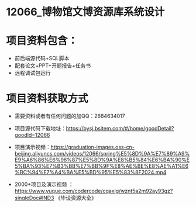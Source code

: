 
 # 12066_博物馆文博资源库系统设计
 
 # 项目资料包含：
 * 前后端源代码+SQL脚本
 * 配套论文+PPT+开题报告+任务书
 * 远程调试包运行

 # 项目资料获取方式
 * 需要资料或者有任何问题的加QQ：2684634017

 * 项目源代码下载地址：https://bysj.bsitem.com/#/home/goodDetail?goodId=12066
   
 *  项目演示视频：https://graduation-images.oss-cn-beijing.aliyuncs.com/videos/12066/spring%E5%8D%9A%E7%89%A9%E9%A6%86%E6%96%87%E5%8D%9A%E8%B5%84%E6%BA%90%E5%BA%93%E7%B3%BB%E7%BB%9F%E8%AE%BE%E8%AE%A1%E6%BC%94%E7%A4%BA%E5%BD%95%E5%83%8F2024.mp4
          
 * 2000+项目及演示视频 ：https://www.yuque.com/codercode/cqaxlg/wznt5a2m92ay93gz?singleDoc#lND3 《毕设资源大全》
   
